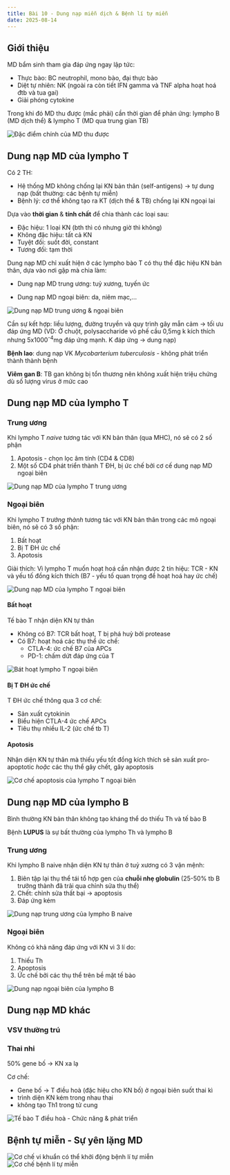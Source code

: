 ```yaml
---
title: Bài 10 - Dung nạp miễn dịch & Bệnh lí tự miễn
date: 2025-08-14
---
```

<!-- markdownlint-disable MD033 MD024 -->

## Giới thiệu

MD bẩm sinh tham gia đáp ứng ngay lập tức:

- Thực bào: BC neutrophil, mono bào, đại thực bào
- Diệt tự nhiên: NK (ngoài ra còn tiết IFN gamma và TNF alpha hoạt hoá đtb và tua gai)
- Giải phóng cytokine

Trong khi đó MD thu được (mắc phải) cần thời gian để phản ứng: lympho B (MD dịch thể) & lympho T (MD qua trung gian TB)

![Đặc điểm chính của MD thu được](/y2/mddc/10-dacdiem-mddh.jpeg)

## Dung nạp MD của lympho T

Có 2 TH:

- Hệ thống MD không chống lại KN bản thân (self-antigens) → tự dung nạp (bất thường: các bệnh tự miễn)
- Bệnh lý: cơ thể không tạo ra KT (dịch thể & TB) chống lại KN ngoại lai

Dựa vào **thời gian** & **tính chất** để chia thành các loại sau:

- Đặc hiệu: 1 loại KN (bth thì có nhưng giờ thì không)
- Không đặc hiệu: tất cả KN
- Tuyệt đối: suốt đời, constant
- Tương đối: tạm thời

Dung nạp MD chỉ xuất hiện ở các lympho bào T có thụ thể đặc hiệu KN bản thân, dựa vào nơi gặp mà chia làm:

- Dung nạp MD trung ương: tuỷ xương, tuyến ức

- Dung nạp MD ngoại biên: da, niêm mạc,...

![Dung nạp MD trung ương & ngoại biên](/y2/mddc/10-dnap-md-trg-uong-ngbien.jpeg)

Cần sự kết hợp: liều lượng, đường truyền và quy trình gây mẫn cảm → tối ưu đáp ứng MD (VD: Ở chuột, polysaccharide vỏ phế cầu 0,5mg k kích thích nhưng 5x1000<sup>-4</sup>mg đáp ứng mạnh. K đáp ứng → dung nạp)

**Bệnh lao**: dung nạp VK *Mycobarterium tuberculosis* - không phát triển thành thành bệnh

**Viêm gan B**: TB gan không bị tổn thương nên không xuất hiện triệu chứng dù số lượng virus ở mức cao

## Dung nạp MD của lympho T

### Trung ương

Khi lympho T *naive* tương tác với KN bản thân (qua MHC), nó sẽ có 2 số phận

1. Apotosis - chọn lọc âm tính (CD4 & CD8)
2. Một số CD4 phát triển thành T ĐH, bị ức chế bởi cơ cế dung nạp MD ngoại biên

![Dung nạp MD của lympho T trung ương](/y2/mddc/10-dnap-t-trg-uong.jpeg)

### Ngoại biên

Khi lympho T *trưởng thành* tương tác với KN bản thân trong các mô ngoại biên, nó sẽ có 3 số phận:

1. Bất hoạt
2. Bị T ĐH ức chế
3. Apotosis

Giải thích: Vì lympho T muốn hoạt hoá cần nhận được 2 tín hiệu: TCR - KN và yếu tố đồng kích thích (B7 - yếu tố quan trọng để hoạt hoá hay ức chế)

![Dung nạp MD của lympho T ngoại biên](/y2/mddc/10-dnap-t-ngbien.jpeg)

#### Bất hoạt

Tế bào T nhận diện KN tự thân

- Không có B7: TCR bất hoạt, T bị phá huỷ bởi protease
- Có B7: hoạt hoá các thụ thể ức chế:
  - CTLA-4: ức chế B7 của APCs
  - PD-1: chấm dứt đáp ứng của T

![Bát hoạt lympho T ngoại biên](/y2/mddc/10-bathoat-t.jpeg)

#### Bị T ĐH ức chế

T ĐH ức chế thông qua 3 cơ chế:

- Sản xuất cytokinin
- Biểu hiện CTLA-4 ức chế APCs
- Tiêu thụ nhiều IL-2 (ức chế tb T)

#### Apotosis

Nhận diện KN tự thân mà thiếu yếu tốt đồng kích thích sẽ sản xuất pro-apoptotic *hoặc* các thụ thể gây chết, gây apoptosis

![Cơ chế apoptosis của lympho T ngoại biên](/y2/mddc/10-apoptosis-t.jpeg)

## Dung nạp MD của lympho B

Bình thường KN bản thân không tạo kháng thể do thiếu Th và tế bào B

Bệnh **LUPUS** là sự bất thường của lympho Th và lympho B

### Trung ương

Khi lympho B naive nhận diện KN tự thân ở tuỷ xương có 3 vận mệnh:

1. Biên tập lại thụ thể tái tổ hợp gen của **chuỗi nhẹ globulin** (25-50% tb B trưởng thành đã trải qua chỉnh sửa thụ thể)
2. Chết: chỉnh sửa thất bại → apoptosis
3. Đáp ứng kém

![Dung nạp trung ương của lympho B naive](/y2/mddc/10-dnap-b-trg-uong.jpeg)

### Ngoại biên

Không có khả năng đáp ứng với KN vì 3 lí do:

1. Thiếu Th
2. Apoptosis
3. Ức chế bởi các thụ thể trên bề mặt tế bào

![Dung nạp ngoại biên của lympho B](/y2/mddc/10-dnap-b-ngbien.jpeg)

## Dung nạp MD khác

### VSV thường trú

### Thai nhi

50% gene bố → KN xa lạ

Cơ chế:

- Gene bố → T điều hoà (đặc hiệu cho KN bố) ở ngoại biên suốt thai kì
- trình diện KN kém trong nhau thai
- không tạo Th1 trong tử cung

![Tế bào T điều hoà - Chức năng & phát triển](/y2/mddc/10-chuc-nang-t-dh.jpeg)

## Bệnh tự miễn - Sự yên lặng MD

![Cơ chế vi khuẩn có thể khởi động bệnh lí tự miễn](/y2/mddc/10-vk-tu-mien.jpeg)
![Cơ chế bệnh lí tự miễn](/y2/mddc/10-benh-tu-mien.jpeg)
